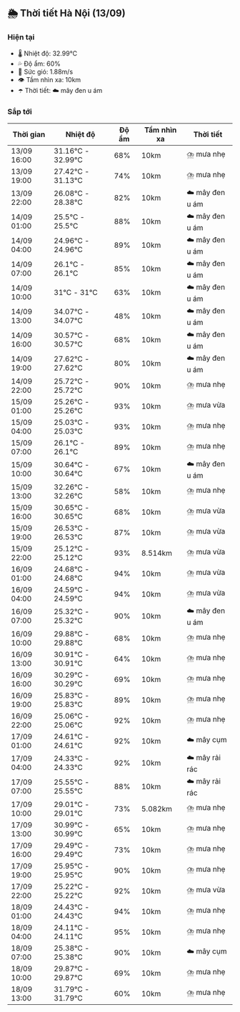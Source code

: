 ## 🌦️ Thời tiết Hà Nội (13/09)

### Hiện tại

- 🌡️ Nhiệt độ: 32.99℃
- 💦 Độ ẩm: 60%
- 💨 Sức gió: 1.88m/s
- 👁️ Tầm nhìn xa: 10km
- ☂️ Thời tiết: ☁️ mây đen u ám

### Sắp tới

| Thời gian | Nhiệt độ | Độ ẩm | Tầm nhìn xa | Thời tiết |
| --- | --- | --- | --- | --- |
| 13/09 16:00 | 31.16℃ - 32.99℃ | 68% | 10km | ⛈️ mưa nhẹ |
| 13/09 19:00 | 27.42℃ - 31.13℃ | 74% | 10km | ⛈️ mưa nhẹ |
| 13/09 22:00 | 26.08℃ - 28.38℃ | 82% | 10km | ☁️ mây đen u ám |
| 14/09 01:00 | 25.5℃ - 25.5℃ | 88% | 10km | ☁️ mây đen u ám |
| 14/09 04:00 | 24.96℃ - 24.96℃ | 89% | 10km | ☁️ mây đen u ám |
| 14/09 07:00 | 26.1℃ - 26.1℃ | 85% | 10km | ☁️ mây đen u ám |
| 14/09 10:00 | 31℃ - 31℃ | 63% | 10km | ☁️ mây đen u ám |
| 14/09 13:00 | 34.07℃ - 34.07℃ | 48% | 10km | ☁️ mây đen u ám |
| 14/09 16:00 | 30.57℃ - 30.57℃ | 68% | 10km | ☁️ mây đen u ám |
| 14/09 19:00 | 27.62℃ - 27.62℃ | 80% | 10km | ☁️ mây đen u ám |
| 14/09 22:00 | 25.72℃ - 25.72℃ | 90% | 10km | ⛈️ mưa nhẹ |
| 15/09 01:00 | 25.26℃ - 25.26℃ | 93% | 10km | ⛈️ mưa vừa |
| 15/09 04:00 | 25.03℃ - 25.03℃ | 93% | 10km | ⛈️ mưa nhẹ |
| 15/09 07:00 | 26.1℃ - 26.1℃ | 89% | 10km | ⛈️ mưa nhẹ |
| 15/09 10:00 | 30.64℃ - 30.64℃ | 67% | 10km | ☁️ mây đen u ám |
| 15/09 13:00 | 32.26℃ - 32.26℃ | 58% | 10km | ⛈️ mưa nhẹ |
| 15/09 16:00 | 30.65℃ - 30.65℃ | 68% | 10km | ⛈️ mưa vừa |
| 15/09 19:00 | 26.53℃ - 26.53℃ | 87% | 10km | ⛈️ mưa vừa |
| 15/09 22:00 | 25.12℃ - 25.12℃ | 93% | 8.514km | ⛈️ mưa vừa |
| 16/09 01:00 | 24.68℃ - 24.68℃ | 94% | 10km | ⛈️ mưa vừa |
| 16/09 04:00 | 24.59℃ - 24.59℃ | 94% | 10km | ⛈️ mưa vừa |
| 16/09 07:00 | 25.32℃ - 25.32℃ | 90% | 10km | ☁️ mây đen u ám |
| 16/09 10:00 | 29.88℃ - 29.88℃ | 68% | 10km | ⛈️ mưa nhẹ |
| 16/09 13:00 | 30.91℃ - 30.91℃ | 64% | 10km | ⛈️ mưa nhẹ |
| 16/09 16:00 | 30.29℃ - 30.29℃ | 69% | 10km | ⛈️ mưa nhẹ |
| 16/09 19:00 | 25.83℃ - 25.83℃ | 89% | 10km | ⛈️ mưa nhẹ |
| 16/09 22:00 | 25.06℃ - 25.06℃ | 92% | 10km | ⛈️ mưa nhẹ |
| 17/09 01:00 | 24.61℃ - 24.61℃ | 92% | 10km | ☁️ mây cụm |
| 17/09 04:00 | 24.33℃ - 24.33℃ | 92% | 10km | ☁️ mây rải rác |
| 17/09 07:00 | 25.55℃ - 25.55℃ | 88% | 10km | ☁️ mây rải rác |
| 17/09 10:00 | 29.01℃ - 29.01℃ | 73% | 5.082km | ⛈️ mưa nhẹ |
| 17/09 13:00 | 30.99℃ - 30.99℃ | 65% | 10km | ⛈️ mưa nhẹ |
| 17/09 16:00 | 29.49℃ - 29.49℃ | 73% | 10km | ⛈️ mưa nhẹ |
| 17/09 19:00 | 25.95℃ - 25.95℃ | 90% | 10km | ⛈️ mưa nhẹ |
| 17/09 22:00 | 25.22℃ - 25.22℃ | 92% | 10km | ⛈️ mưa vừa |
| 18/09 01:00 | 24.43℃ - 24.43℃ | 94% | 10km | ⛈️ mưa nhẹ |
| 18/09 04:00 | 24.11℃ - 24.11℃ | 95% | 10km | ⛈️ mưa nhẹ |
| 18/09 07:00 | 25.38℃ - 25.38℃ | 90% | 10km | ☁️ mây cụm |
| 18/09 10:00 | 29.87℃ - 29.87℃ | 69% | 10km | ⛈️ mưa nhẹ |
| 18/09 13:00 | 31.79℃ - 31.79℃ | 60% | 10km | ⛈️ mưa nhẹ |
